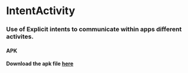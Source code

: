 # IntentActivity

### Use of Explicit intents to communicate within apps different activites.

#### APK
**Download the apk file [here](https://github.com/Iltwats/IntentActivity/releases/download/v0.1/Two_Activity.apk)**
